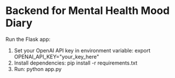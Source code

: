 # Backend for Mental Health Mood Diary
Run the Flask app:
1. Set your OpenAI API key in environment variable: export OPENAI_API_KEY="your_key_here"
2. Install dependencies: pip install -r requirements.txt
3. Run: python app.py